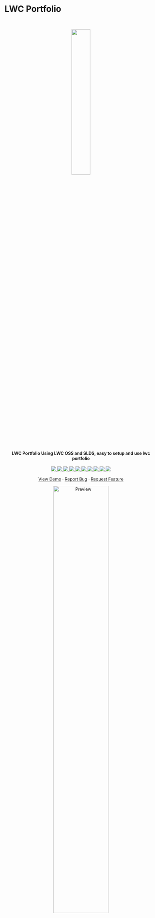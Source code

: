 # LWC Portfolio
<br/>
<p align="center">
  <img src="https://abhimanyud3dx.github.io/resources/images/lwc_profile.png" width="35%">

  <h4 align="center">LWC Portfolio Using LWC OSS and SLDS, easy to setup and use lwc portfolio</h4>

  <p align="center">
    <a href="https://codeclimate.com/github/abhimanyud3dx/abhimanyud3dx.github.io/maintainability">
      <img src="https://api.codeclimate.com/v1/badges/c60f42d7d0b61bd33e98/maintainability" />
    </a>
    <a href="https://github.com/abhimanyud3dx/abhimanyud3dx.github.io/actions/workflows/build.yml">
      <img src="https://github.com/abhimanyud3dx/abhimanyud3dx.github.io/actions/workflows/build.yml/badge.svg" />
    </a>
    <a href="https://github.com/abhimanyud3dx/abhimanyud3dx.github.io/issues">
      <img src="https://img.shields.io/github/issues/abhimanyud3dx/abhimanyud3dx.github.io"/>
    </a>
    <a href="https://github.com/abhimanyud3dx/abhimanyud3dx.github.io/stargazers">
      <img src="https://img.shields.io/github/stars/abhimanyud3dx/abhimanyud3dx.github.io"/>
    </a>
    <a href="https://github.com/abhimanyud3dx/abhimanyud3dx.github.io/network/members">
      <img src="https://img.shields.io/github/forks/abhimanyud3dx/abhimanyud3dx.github.io"/>
    </a>
    <a href="https://github.com/abhimanyud3dx/abhimanyud3dx.github.io/blob/main/package-lock.json">
      <img src="https://img.shields.io/snyk/vulnerabilities/github/abhimanyud3dx/abhimanyud3dx.github.io"/>
    </a>
    <a href="https://github.com/abhimanyud3dx/abhimanyud3dx.github.io/blob/main/CONTRIBUTION.md">
      <img src="https://img.shields.io/badge/contributions-welcome-brightgreen.svg?style=flat"/>
    </a>
    <a href="https://github.com/abhimanyud3dx/abhimanyud3dx.github.io/blob/main/LICENSE.md">
      <img src="https://img.shields.io/github/license/abhimanyud3dx/abhimanyud3dx.github.io"/>
    </a>
    <a href="https://www.buymeacoffee.com/abhimanyudx">
      <img src="https://img.shields.io/badge/sponsor-buy%20me%20a%20coffee-yellow?logo=buymeacoffee"/>
    </a>
    <a href="https://twitter.com/intent/tweet?text=Check%20out%20the%20LWC%20portfolio%20builder.%20Create%20an%20automatic%20portfolio%20based%20on%20GitHub%20profile.&url=https://github.com/abhimanyud3dx/abhimanyud3dx.github.io&hashtags=javascript,opensource,js,webdev,developers,lwc,salesforce,salesforcedevelopers">
      <img src="https://img.shields.io/twitter/url?style=social&url=https%3A%2F%2Fgithub.com%2Fabhimanyud3dx%2Fabhimanyud3dx.github.io"/>
    </a>
  </p>

  <p align="center">
    <a href="https://abhimanyud3dx.github.io/abhimanyud3dx.github.io">View Demo</a>
    ·
    <a href="https://github.com/abhimanyud3dx/abhimanyud3dx.github.io/issues">Report Bug</a>
    ·
    <a href="https://github.com/abhimanyud3dx/abhimanyud3dx.github.io/discussions">Request Feature</a>
  </p>
</p>

<p align="center">
  <a href="https://abhimanyud3dx.github.io/abhimanyud3dx.github.io">
    <img src="https://abhimanyud3dx.github.io/assets/img/hosted/abhimanyud3dx.github.io/preview.gif" alt="Preview" width="60%"/>
  </a>
  <br/>
  <a href="#abhimanyud3dx"><img src="https://abhimanyud3dx.github.io/assets/img/drop-shadow.png" width="50%" alt="Shadow"/></a>
</p>

**abhimanyud3dx.github.io** is an easy to use portfolio builder where you can create a portfolio page automatically by just providing your GitHub username. It is built using React.js on top of Vite. But it's not necessary to have knowledge on these to get you started. You can make your own copy with zero coding experience.

**Features:**

✓ [Easy to Setup](#-installation--setup)  
✓ [2 Themes](#themes)
✓ [Google Analytics](#google-analytics)  
✓ [SEO](#seo)  
✓ [Avatar and Bio](#avatar-and-bio)  
✓ [Social Links](#social-links)  
✓ [Skill Section](#skills)  
✓ [Experience Section](#experience)  
✓ [Certification Section](#certifications)  
✓ [Education Section](#education)  
✓ [Projects Section](#projects)  
✓ [Blog Posts Section](#blog-posts)

To view a live example, **[click here](https://abhimanyud3dx.github.io/abhimanyud3dx.github.io)**.

<!--p align="center">
  <img src="https://abhimanyud3dx.github.io/assets/img/hosted/abhimanyud3dx.github.io/themes.png" alt="Themes">
</p-->

## 🛠 Installation & Setup

There are three ways to use **abhimanyud3dx.github.io**. Use any.

-   Forking this repo _(recommended)_
-   Setting up locally

### Forking this repo

These instructions will get you a copy of the project and deploy your portfolio online!

-   **Fork repo:** Click [here](https://github.com/abhimanyud3dx/abhimanyud3dx.github.io/fork) to fork the repo so you have your own project to customize. A "fork" is a copy of a repository.
-   **Rename repo:**
    -   If you want to host your portfolio at `https://<USERNAME>.github.io`, rename your forked repository to `username.github.io` in GitHub, where `username` is your GitHub username (or organization name).
    -   If you want to host your portfolio at `https://<USERNAME>.github.io/<REPO>` (e.g. `https://<USERNAME>.github.io/portfolio`), rename your forked repository to `<REPO>` (e.g. `portfolio`) in GitHub.
-   **Enable workflows:** Go to your repo's **Actions** tab and enable workflows.

-   **Commit the changes:** Now commit to your **main** branch with your changes. Wait a few minutes so that the CI/CD pipeline can publish your website to GitHub Pages. You can check the progress in the [Actions](https://github.com/abhimanyud3dx/abhimanyud3dx.github.io/actions) tab.

Your portfolio website will be live shortly. Any time you commit a change to the **main** branch, the website will be automatically updated. If you face any issue viewing the website, double-check the `base` value in the `vite.config.js` file. Also, check if **Source** is set to **GitHub Actions** in **Settings** ➜ **Pages** ➜ **Build and deployment**.

If you wish to add a custom domain, no CNAME file is required. Just add it to your repo's **Settings** ➜ **Pages** ➜ **Custom domain**.

As this is a Vite project, you can also host your website to Netlify, Vercel, Heroku, or other popular services. Please refer to this [doc](https://vitejs.dev/guide/static-deploy.html) for a detailed deployment guide to other services.

### Setting up locally

-   Clone the project and change directory.

    ```shell
    git clone https://github.com/abhimanyud3dx/abhimanyud3dx.github.io.git
    cd abhimanyud3dx.github.io
    ```

-   Install dependencies.

    ```shell
    npm install
    ```

-   Run dev server.

    ```shell
    npm run watch
    ```

-   Finally, visit [`http://localhost:3001/`](http://localhost:3001/) from your browser.

List of all config [here](#-customization).

**If you face any problems or have any questions, open an issue [here](https://github.com/abhimanyud3dx/abhimanyud3dx.github.io/issues).**

## 🎨 Customization

All the magic happens in the file `src/modules/data/config/config.js`. Open it and modify it according to your preference.

```js
// abhimanyud3dx.github.io.config.js

const config = {
    github: {
        username: 'abhimanyud3dx', // Your GitHub org/user name. (Required)
        sortBy: 'stars', // stars | updated
        limit: 8, // How many projects to display.
        exclude: {
            forks: false, // Forked projects will not be displayed if set to true.
            projects: [] // These projects will not be displayed. example: ['my-project1', 'my-project2']
        }
    },
    social: {
        github: '',
        trailhead: '',
        linkedin: '',
        twitter: '',
        facebook: '',
        instagram: '',
        medium: '',
        dev: '',
        stackoverflow: '', // format: userid/username
        website: '',
        phone: '',
        email: ''
    },
    resume: {
        fileUrl: '' // Empty fileUrl will hide the `Download Resume` button.
    },
    skills: ['Salesforce', 'LWC'],
    experiences: [
        {
            name: 'Company Name',
            title: 'Position',
            from: 'April 2019',
            to: 'Present',
            link: 'https://example.com',
            location: 'Hyderabad, Telangana',
            description: 'Developer Role'
        },
        {
            name: 'Company Name',
            title: 'Position',
            from: 'July 2019',
            to: 'August 2021',
            link: 'https://example.com'
        }
    ],
    certifications: [
        {
            icon: 'https://example.com',
            title: 'Certification Body Name',
            year: 'March 2022',
            link: 'https://example.com'
        }
    ],
    education: [
        {
            name: 'Institution Name',
            title: 'Degree',
            from: 'July 2014',
            to: 'April 2016',
            location: 'Jaipur, Rajasthan'
        },
        {
            name: 'Institution Name',
            title: 'Degree',
            from: '2012',
            to: '2014'
        }
    ],
    // To hide the `My Projects` section, keep it empty.
    projects: [
        {
            title: 'Project Name',
            description:
                'Lorem ipsum dolor sit amet, consectetur adipiscing elit. Sed euismod, nunc ut.',
            imageUrl: 'https://via.placeholder.com/250x250',
            link: 'https://example.com'
        },
        {
            title: 'Project Name',
            description:
                'Lorem ipsum dolor sit amet, consectetur adipiscing elit. Sed euismod, nunc ut.',
            imageUrl: 'https://via.placeholder.com/250x250',
            link: 'https://example.com'
        }
    ],
    // Display blog posts from your medium or dev account. (Optional)
    blog: {
        source: 'dev', // medium | dev
        username: 'abhimanyud3dx', // to hide blog section, keep it empty
        limit: 5 // How many posts to display. Max is 10.
    },
    googleAnalytics: {
        id: '' // GA3 tracking id/GA4 tag id UA-XXXXXXXXX-X | G-XXXXXXXXXX
    },
    themeConfig: {
        defaultTheme: 'light',
        // Available themes. To remove any theme, exclude from here.
        themes: [
            'light',
            'dark'
        ],
        // Custom theme
        customTheme: {
            primary: '#E3E3ED',  
            primaryText: '#219aaf',    
            baseL1: '#219aaf',
            baseL2: '#fc055b',
            highlight: '#fc066b',      
            baseText:'#fff',
            roundedbox: '4px',
            roundedbtn: '4px'
        }
    },
    // Optional Footer. Supports plain text or HTML.
    footer: `Copyright © 2023 John Doe`
};
```

### Themes

There are 2 themes available that can be selected from the config.js.

The default theme can be specified.

```js
// abhimanyud3dx.github.io.config.js
const config = {
    // ...
    themeConfig: {
        defaultTheme: 'default'
        // ...
    }
};
```


You can create your own custom theme by modifying these values. Theme `custom` will have the custom styles.

```js
// abhimanyud3dx.github.io.config.js
const config = {
    // ...
    themeConfig: {
        customTheme: {
            primary: '#E3E3ED',  
            primaryText: '#219aaf',    
            baseL1: '#219aaf',
            baseL2: '#fc055b',
            highlight: '#fc066b',      
            baseText:'#fff',
            roundedbox: '4px',
            roundedbtn: '4px'
        }
        // ...
    }
};
```

### Google Analytics

**abhimanyud3dx.github.io** supports GA4. If you do not want to use Google Analytics, keep the `id` empty.

```js
// abhimanyud3dx.github.io.config.js
const config = {
    // ...
    googleAnalytics: {
        id: ''
    }
};
```
Besides tracking visitors, it will track `click events` on projects and blog posts, and send them to Google Analytics.


### SEO

Meta tags will be auto-generated from configs dynamically. However, you can also manually add meta tags in `public/index.html`.

### Avatar and Bio

Your avatar and bio will be fetched from GitHub automatically.

### Social Links

You can link your social media services you're using, including LinkedIn, Twitter, Facebook, Instagram, Dribbble, Behance, Medium, dev, Github, Salesforce Trailhead, Stack Overflow, personal website, phone and email.

```js
// abhimanyud3dx.github.io.config.js
const config = {
    // ...
    social: {
        github: '',
        trailhead:'',
        linkedin: '',
        twitter: '',
        facebook: '',
        instagram: '',
        medium: '',
        dev: '',
        stackoverflow: '', // format: userid/username
        website: '',
        phone: '',
        email: '',
    }
};
```

### Skills

To showcase your skills provide them here.

```js
// abhimanyud3dx.github.io.config.js
const config = {
    // ...
    skills: ['JavaScript', 'React.js']
};
```

Empty array will hide the skills section.

### Experience

Provide your job history in `experiences`.

```js
// abhimanyud3dx.github.io.config.js
const config = {
    // ...
    experiences: [
        {
            company: 'Company Name',
            position: 'Position',
            from: 'September 2021',
            to: 'Present',
            companyLink: 'https://example.com'
        },
        {
            company: 'Company Name',
            position: 'Position',
            from: 'July 2019',
            to: 'August 2021',
            companyLink: 'https://example.com'
        }
    ]
};
```

Empty array will hide the experience section.

### Education

Provide your education history in `education`.

```js
// abhimanyud3dx.github.io.config.js
const config = {
    // ...
    education: [
        {
            name: 'Institution name 1',
            title: 'Bachelor of Science',
            from: 'July 2014',
            to: 'April 2016',
            location: 'Jaipur, Rajasthan'
        },
        {
            name: 'Institution name 2',
            title: 'Higher Secondary Certificate (HSC)',
            from: '2012',
            to: '2014',
            location: 'Jaipur, Rajasthan'
        }
    ]
};
```

Empty array will hide the education section.

### Certifications

Provide your industry certifications in `certifications`.

```js
// abhimanyud3dx.github.io.config.js
const config = {
    // ...
    certifications: [
        {
            icon: 'https://example.com/test.png',
            title: 'Lorem ipsum dolor sit amet',
            year: 'March 2022',
            link: 'https://example.com'
        }
    ]
};
```

Empty array will hide the certifications section.

### Projects

Provide your projects in `projects`.

```js
// abhimanyud3dx.github.io.config.js
const config = {
    // ...
    projects: [
        {
            title: 'Lorem Ipsum',
            description:
                'Lorem ipsum dolor sit amet, consectetur adipiscing elit. Sed euismod, nunc ut.',
            imageUrl: 'https://via.placeholder.com/250x250',
            link: 'https://example.com'
        }
    ]
};
```

#### Github Projects

Your public repo from GitHub will be displayed in the `Github Projects` section automatically. You can limit how many projects do you want to be displayed. Also, you can hide forked or specific repo.

```js
// abhimanyud3dx.github.io.config.js
const config = {
    // ...
    github: {
        username: 'abhimanyud3dx',
        sortBy: 'stars',
        limit: 8,
        exclude: {
            forks: false,
            projects: ['my-project1', 'my-project2']
        }
    }
};
```


<!--
### Blog Posts
If you have [medium](https://medium.com) or [dev](https://dev.to) account, you can show your recent blog posts in here just by providing your medium/dev username. You can limit how many posts to display (Max is `10`).

```js
// src/modules/data/config/config.js
const config = {
    // ...
    blog: {
        source: 'dev',
        username: 'abhimanyud3dx',
        limit: 5
    }
};
```

![Blog](https://abhimanyud3dx.github.io/assets/img/hosted/abhimanyud3dx.github.io/blog.png)

The posts are fetched by [blog.js](https://github.com/abhimanyud3dx/blog.js).-->

## 💖 Support

<p>You can show your support by starring this project. ★</p>
<a href="https://github.com/abhimanyud3dx/abhimanyud3dx.github.io/stargazers">
  <img src="https://img.shields.io/github/stars/abhimanyud3dx/abhimanyud3dx.github.io?style=social" alt="Github Star">
</a>

## 💡 Contribute

To contribute, see the [Contributing guide](https://github.com/abhimanyud3dx/abhimanyud3dx.github.io/blob/main/CONTRIBUTION.md).

## 📄 License

[MIT](https://github.com/abhimanyud3dx/abhimanyud3dx.github.io/blob/main/LICENSE.md)

